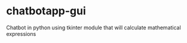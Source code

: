 # chatbotapp-gui
Chatbot in python using tkinter module that will calculate mathematical expressions
